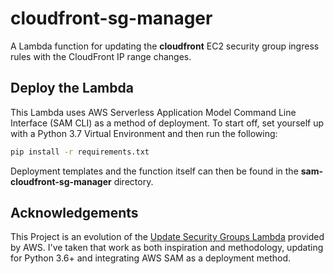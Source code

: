 # cloudfront-sg-manager

A Lambda function for updating the **cloudfront** EC2 security group ingress rules
with the CloudFront IP range changes.

## Deploy the Lambda

This Lambda uses AWS Serverless Application Model Command Line Interface (SAM CLI) as a method of deployment. To start off, set yourself up with a Python 3.7 Virtual Environment and then run the following:

```bash
pip install -r requirements.txt
```

Deployment templates and the function itself can then be found in the **sam-cloudfront-sg-manager** directory.

## Acknowledgements

This Project is an evolution of the [Update Security Groups Lambda](https://github.com/aws-samples/aws-cloudfront-samples/tree/master/update_security_groups_lambda) provided by AWS. I've taken that work as both inspiration and methodology, updating for Python 3.6+ and integrating AWS SAM as a deployment method.
